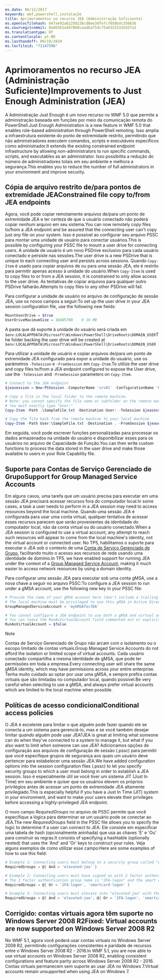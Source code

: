 ```yaml
---
ms.date: 06/12/2017
keywords: wmf,powershell,instalação
title: Aprimoramentos no recurso JEA (Administração Suficiente)
ms.openlocfilehash: 847ae92a6225023bcd0ee3dfe7c7058bdc356836
ms.sourcegitcommit: 0a6b562a497860caadba754c75a83215315d37a1
ms.translationtype: HT
ms.contentlocale: pt-BR
ms.lasthandoff: 09/19/2019
ms.locfileid: "71147596"
---
```

# <a name="improvements-to-just-enough-administration-jea"></a><span data-ttu-id="55727-103">Aprimoramentos no recurso JEA (Administração Suficiente)</span><span class="sxs-lookup"><span data-stu-id="55727-103">Improvements to Just Enough Administration (JEA)</span></span>

<span data-ttu-id="55727-104">A Administração Just Enough é um novo recurso no WMF 5.0 que permite a administração baseada em funções por meio da comunicação remota do PowerShell.</span><span class="sxs-lookup"><span data-stu-id="55727-104">Just Enough Administration is a new feature in WMF 5.0 that enables role-based administration through PowerShell remoting.</span></span> <span data-ttu-id="55727-105">Isso amplia a infraestrutura existente do ponto de extremidade restrito, permitindo que não administradores executem comandos, scripts e executáveis específicos como administrador.</span><span class="sxs-lookup"><span data-stu-id="55727-105">It extends the existing constrained endpoint infrastructure by allowing non-administrators to run specific commands, scripts, and executables as an administrator.</span></span> <span data-ttu-id="55727-106">Isso possibilita a redução do número de administradores totais em seu ambiente e melhora a segurança.</span><span class="sxs-lookup"><span data-stu-id="55727-106">This enables you to reduce the number of full administrators in your environment and improve security.</span></span>

## <a name="constrained-file-copy-tofrom-jea-endpoints"></a><span data-ttu-id="55727-107">Cópia de arquivo restrito de/para pontos de extremidade JEA</span><span class="sxs-lookup"><span data-stu-id="55727-107">Constrained file copy to/from JEA endpoints</span></span>

<span data-ttu-id="55727-108">Agora, você pode copiar remotamente arquivos de/para um ponto de extremidade JEA e ter certeza de que o usuário conectado não poderá copiar *nenhum* arquivo em seu sistema.</span><span class="sxs-lookup"><span data-stu-id="55727-108">You can now remotely copy files to/from a JEA endpoint and be assured that the connecting user can't copy just *any* file on your system.</span></span> <span data-ttu-id="55727-109">Isso é possível ao configurar seu arquivo PSSC para montar uma unidade de usuário para conectar usuários.</span><span class="sxs-lookup"><span data-stu-id="55727-109">This is possible by configuring your PSSC file to mount a user drive for connecting users.</span></span> <span data-ttu-id="55727-110">A unidade de usuário é um novo PSDrive exclusivo para cada usuário conectado e persiste nas sessões.</span><span class="sxs-lookup"><span data-stu-id="55727-110">The user drive is a new PSDrive that is unique to each connecting user and persists across sessions.</span></span> <span data-ttu-id="55727-111">Quando `Copy-Item` é usado para copiar arquivos de ou para uma sessão JEA, ele é restrito para permitir apenas acesso à unidade do usuário.</span><span class="sxs-lookup"><span data-stu-id="55727-111">When `Copy-Item` is used to copy files to or from a JEA session, it is constrained to only allow access to the user drive.</span></span> <span data-ttu-id="55727-112">As tentativas de copiar arquivos para qualquer outro PSDrive falharão.</span><span class="sxs-lookup"><span data-stu-id="55727-112">Attempts to copy files to any other PSDrive will fail.</span></span>

<span data-ttu-id="55727-113">Para configurar a unidade de usuário no arquivo de configuração de sessão JEA, use os novos campos a seguir:</span><span class="sxs-lookup"><span data-stu-id="55727-113">To set up the user drive in your JEA session configuration file, use the following new fields:</span></span>

```powershell
MountUserDrive = $true
UserDriveMaximumSize = 10485760    # 10 MB
```

<span data-ttu-id="55727-114">A pasta que dá suporte à unidade do usuário será criada em `$env:LOCALAPPDATA\Microsoft\Windows\PowerShell\DriveRoots\DOMAIN_USER`</span><span class="sxs-lookup"><span data-stu-id="55727-114">The folder backing the user drive will be created at `$env:LOCALAPPDATA\Microsoft\Windows\PowerShell\DriveRoots\DOMAIN_USER`</span></span>

<span data-ttu-id="55727-115">Para utilizar a unidade de usuário e copiar arquivos de/para um ponto de extremidade JEA configurado para expor a unidade do usuário, use os parâmetros `-ToSession` e `-FromSession` em `Copy-Item`.</span><span class="sxs-lookup"><span data-stu-id="55727-115">To utilize the user drive and copy files to/from a JEA endpoint configured to expose the User drive, use the `-ToSession` and `-FromSession` parameters on `Copy-Item`.</span></span>

```powershell
# Connect to the JEA endpoint
$jeasession = New-PSSession -ComputerName 'srv01' -ConfigurationName 'UserDemo'

# Copy a file in the local folder to the remote machine.
# Note: you cannot specify the file name or subfolder on the remote machine.
# You must exactly type "User:"
Copy-Item -Path .\SampleFile.txt -Destination User: -ToSession $jeasession

# Copy the file back from the remote machine to your local machine
Copy-Item -Path User:\SampleFile.txt -Destination . -FromSession $jeasession
```

<span data-ttu-id="55727-116">Em seguida, você pode escrever funções personalizadas para processar os dados armazenados na unidade do usuário e disponibilizar esses para os usuários no arquivo de Capacidade de Função.</span><span class="sxs-lookup"><span data-stu-id="55727-116">You can then write custom functions to process the data stored in the user drive and make those available to users in your Role Capability file.</span></span>

## <a name="support-for-group-managed-service-accounts"></a><span data-ttu-id="55727-117">Suporte para Contas de Serviço Gerenciado de Grupo</span><span class="sxs-lookup"><span data-stu-id="55727-117">Support for Group Managed Service Accounts</span></span>

<span data-ttu-id="55727-118">Em alguns casos, uma tarefa que um usuário precisa para executar em uma sessão JEA precisará acessar recursos fora do computador local.</span><span class="sxs-lookup"><span data-stu-id="55727-118">In some cases, a task a user needs to perform in a JEA session may need to access resources beyond the local machine.</span></span> <span data-ttu-id="55727-119">Quando uma sessão JEA é configurada para usar uma conta virtual, qualquer tentativa de acessar esses recursos parecem que serão provenientes da identidade do computador local, não da conta virtual ou do usuário conectado.</span><span class="sxs-lookup"><span data-stu-id="55727-119">When a JEA session is configured to use a virtual account, any attempt to reach such resources will appear to come from the local machine's identity, not the virtual account or connected user.</span></span> <span data-ttu-id="55727-120">No TP5, habilitamos o suporte para executar o JEA sob o contexto de uma [Conta de Serviço Gerenciado de Grupo](/previous-versions/windows/it-pro/windows-server-2012-R2-and-2012/jj128431\(v=ws.11\)), facilitando muito o acesso aos recursos de rede usando uma identidade de domínio.</span><span class="sxs-lookup"><span data-stu-id="55727-120">In TP5, we have enabled support for running JEA under the context of a [Group Managed Service Account](/previous-versions/windows/it-pro/windows-server-2012-R2-and-2012/jj128431\(v=ws.11\)), making it much easier to access network resources by using a domain identity.</span></span>

<span data-ttu-id="55727-121">Para configurar uma sessão JEA para executar sob uma conta gMSA, use a nova chave a seguir no arquivo PSSC:</span><span class="sxs-lookup"><span data-stu-id="55727-121">To configure a JEA session to run under a gMSA account, use the following new key in your PSSC file:</span></span>

```powershell
# Provide the name of your gMSA account here (don't include a trailing $)
# The local machine must be privileged to use this gMSA in Active Directory
GroupManagedServiceAccount = 'myGMSAforJEA'

# You cannot configure a JEA endpoint to use both a gMSA and virtual account
# You can leave the RunAsVirtualAccount field commented out or explicitly set it to false
RunAsVirtualAccount = $false
```

> [!NOTE]
> <span data-ttu-id="55727-122">Contas de Serviço Gerenciado de Grupo não arcam com o isolamento ou o escopo limitado de contas virtuais.</span><span class="sxs-lookup"><span data-stu-id="55727-122">Group Managed Service Accounts do not afford the isolation or limited scope of virtual accounts.</span></span>
> <span data-ttu-id="55727-123">Cada usuário conectado compartilha a mesma identidade de gMSA, que pode ter permissões em toda a empresa.</span><span class="sxs-lookup"><span data-stu-id="55727-123">Every connecting user will share the same gMSA identity, which may have permissions across your entire enterprise.</span></span> <span data-ttu-id="55727-124">Tenha muito cuidado ao optar por usar uma gMSA, e sempre prefira contas virtuais que são limitadas no computador local, quando possível.</span><span class="sxs-lookup"><span data-stu-id="55727-124">Be very careful when selecting to use a gMSA, and always prefer virtual accounts which are limited to the local machine when possible.</span></span>

## <a name="conditional-access-policies"></a><span data-ttu-id="55727-125">Políticas de acesso condicional</span><span class="sxs-lookup"><span data-stu-id="55727-125">Conditional access policies</span></span>

<span data-ttu-id="55727-126">O JEA é excelente para limitar o que alguém pode fazer quando ele se conecta a um sistema para gerenciá-lo, mas e se você também desejar limitar *quando* alguém pode usar JEA?</span><span class="sxs-lookup"><span data-stu-id="55727-126">JEA is great at limiting what someone can do when they've connected to a system to manage it, but what if you also want to limit *when* someone can use JEA?</span></span> <span data-ttu-id="55727-127">Adicionamos opções de configuração aos arquivos de configuração de sessão (.pssc) para permitir que você especifique grupos de segurança aos quais um usuário deve pertencer para estabelecer uma sessão JEA.</span><span class="sxs-lookup"><span data-stu-id="55727-127">We have added configuration options into the session configuration files (.pssc) to let you specify security groups to which a user must belong in order to establish a JEA session.</span></span> <span data-ttu-id="55727-128">Isso é especialmente útil se você tiver um sistema JIT (Just In Time) em seu ambiente e quiser que os usuários elevem os próprios privilégios antes de acessar um ponto de extremidade JEA altamente privilegiado.</span><span class="sxs-lookup"><span data-stu-id="55727-128">This is especially helpful if you have a Just In Time (JIT) system in your environment, and want to make your users elevate their privileges before accessing a highly-privileged JEA endpoint.</span></span>

<span data-ttu-id="55727-129">O novo campo *RequiredGroups* no arquivo de PSSC permite que você especifique a lógica para determinar se um usuário pode se conectar ao JEA.</span><span class="sxs-lookup"><span data-stu-id="55727-129">The new *RequiredGroups* field in the PSSC file allows you to specify the logic to determine if a user can connect to JEA.</span></span> <span data-ttu-id="55727-130">Ele consiste em especificar uma tabela de hash (opcionalmente aninhada) que usa as chaves 'E' e 'Ou' para construir as regras.</span><span class="sxs-lookup"><span data-stu-id="55727-130">It consists of specifying a hashtable (optionally nested) that uses the 'And' and 'Or' keys to construct your rules.</span></span> <span data-ttu-id="55727-131">Veja alguns exemplos de como utilizar esse campo:</span><span class="sxs-lookup"><span data-stu-id="55727-131">Here are some examples of how to use this field:</span></span>

```powershell
# Example 1: Connecting users must belong to a security group called "elevated-jea"
RequiredGroups = @{ And = 'elevated-jea' }

# Example 2: Connecting users must have signed on with 2 factor authentication or a smart card
# The 2 factor authentication group name is "2FA-logon" and the smart card group name is "smartcard-logon"
RequiredGroups = @{ Or = '2FA-logon', 'smartcard-logon' }

# Example 3: Connecting users must elevate into "elevated-jea" with their JIT system and have logged on with 2FA or a smart card
RequiredGroups = @{ And = 'elevated-jea', @{ Or = '2FA-logon', 'smartcard-logon' }}
```

## <a name="fixed-virtual-accounts-are-now-supported-on-windows-server-2008-r2"></a><span data-ttu-id="55727-132">Corrigido: contas virtuais agora têm suporte no Windows Server 2008 R2</span><span class="sxs-lookup"><span data-stu-id="55727-132">Fixed: Virtual accounts are now supported on Windows Server 2008 R2</span></span>

<span data-ttu-id="55727-133">No WMF 5.1, agora você poderá usar contas virtuais no Windows Server 2008 R2, permitindo configurações consistentes e paridade de recursos entre o Windows Server 2008 R2 - 2016.</span><span class="sxs-lookup"><span data-stu-id="55727-133">In WMF 5.1, you are now able to use virtual accounts on Windows Server 2008 R2, enabling consistent configurations and feature parity across Windows Server 2008 R2 - 2016.</span></span> <span data-ttu-id="55727-134">Contas virtuais permanecem sem suporte ao usar JEA no Windows 7.</span><span class="sxs-lookup"><span data-stu-id="55727-134">Virtual accounts remain unsupported when using JEA on Windows 7.</span></span>